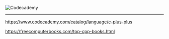 
![Codecademy](https://img.shields.io/badge/Codecademy-FFF0E5?style=for-the-badge&logo=codecademy&logoColor=1F243A)  

---
https://www.codecademy.com/catalog/language/c-plus-plus

https://freecomputerbooks.com/top-cpp-books.html